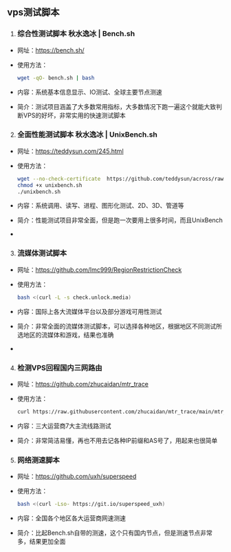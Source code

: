 ## vps测试脚本

1. ### 综合性测试脚本 秋水逸冰 | Bench.sh


- 网址：https://bench.sh/﻿

- 使用方法：

  ```bash
  wget -qO- bench.sh | bash
  ```

- 内容：系统基本信息显示、IO测试、全球主要节点测速

- 简介：测试项目涵盖了大多数常用指标，大多数情况下跑一遍这个就能大致判断VPS的好坏，非常实用的快速测试脚本

2. ### 全面性能测试脚本 秋水逸冰 | UnixBench.sh

- 网址：https://teddysun.com/245.html

- 使用方法：

  ```bash
  wget --no-check-certificate  https://github.com/teddysun/across/raw/master/unixbench.sh
  chmod +x unixbench.sh
  ./unixbench.sh
  ```

- 内容：系统调用、读写、进程、图形化测试、2D、3D、管道等

- 简介：性能测试项目非常全面，但是跑一次要用上很多时间，而且UnixBench

- 

3. ### 流媒体测试脚本

- 网址：https://github.com/lmc999/RegionRestrictionCheck

- 使用方法： 

  ```bash
  bash <(curl -L -s check.unlock.media)
  ```

- 内容：国际上各大流媒体平台以及部分游戏可用性测试

- 简介：非常全面的流媒体测试脚本，可以选择各种地区，根据地区不同测试所选地区的流媒体和游戏，结果也准确

- 

4. ### 检测VPS回程国内三网路由


- 网址：https://github.com/zhucaidan/mtr_trace

- 使用方法：

  ```bash
  curl https://raw.githubusercontent.com/zhucaidan/mtr_trace/main/mtr_trace.sh|bash
  ```

- 内容：三大运营商7大主流线路测试

- 简介：非常简洁易懂，再也不用去记各种IP前缀和AS号了，用起来也很简单

5. ###  网络测速脚本


- 网址：https://github.com/uxh/superspeed

- 使用方法：

  ```bash
  bash <(curl -Lso- https://git.io/superspeed_uxh)
  ```

- 内容：全国各个地区各大运营商网速测速

- 简介：比起Bench.sh自带的测速，这个只有国内节点，但是测速节点非常多，结果更加全面 

